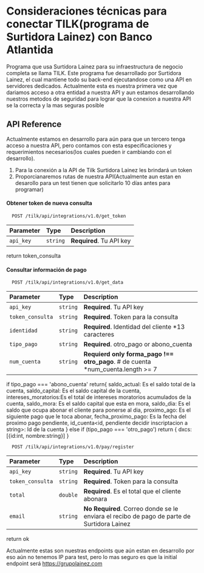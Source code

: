 
# Consideraciones técnicas para conectar TILK(programa de Surtidora Lainez) con Banco Atlantida

Programa que usa Surtidora Lainez para su infraestructura de negocio completa se llama TILK. Este programa fue desarrollado por Surtidora Lainez, el cual mantiene todo su back-end ejecutandose como una API en servidores dedicados. 
Actualmente esta es nuestra primera vez que dariamos acceso a otra entidad  a nuestra API y aun estamos desarrollando nuestros metodos de seguridad para lograr que la conexion a nuestra API se la correcta y la mas seguras posible



## API Reference

Actualmente estamos en desarrollo para aún para que un tercero tenga acceso a nuestra API, pero contamos con esta especificaciones y requerimientos necesarios(los cuales pueden ir cambiando con el desarrollo).

1. Para la conexión a la API de Tilk Surtidora Lainez les brindará un token
2. Proporcianaremos rutas de nuestra API(Actualmente aun estan en desarollo para un test tienen que solicitarlo 10 días antes para programar)
#### Obtener token de nueva consulta

```http
  POST /tilk/api/integrations/v1.0/get_token
```

| Parameter | Type     | Description                |
| :-------- | :------- | :------------------------- |
| `api_key` | `string` | **Required**. Tu API key |

return token_consulta

#### Consultar información de pago

```http
  POST /tilk/api/integrations/v1.0/get_data
```

| Parameter | Type     | Description                       |
| :-------- | :------- | :-------------------------------- |
| `api_key`      | `string` | **Required**. Tu API key |
| `token_consulta`      | `string` | **Required**. Token para la consulta |
| `identidad`      | `string` | **Required**. Identidad del cliente *13 caracteres |
| `tipo_pago`      | `string` | **Required**. otro_pago  or abono_cuenta |
| `num_cuenta`      | `string` | **Requierd only forma_pago !== otro_pago**. # de cuenta *num_cuenta.length >= 7 || num_cuenta.length <= 16 |

if tipo_pago === 'abono_cuenta'
return{
    saldo_actual<double>: Es el saldo total de la cuenta,
    saldo_capital<double>: Es el saldo capital de la cuenta,
    intereses_moratorios<double>:Es el total de intereses moratorios acumulados de la cuenta,
    saldo_mora<double>: Es el saldo capital que esta en mora,
    saldo_dia<double>: Es el saldo que ocupa abonar el cliente para ponerse al dia,
    proximo_ago<string>: Es el siguiente pago que le toca abonar,
    fecha_proximo_pago<date>: Es la fecha del proximo pago pendiente,
    id_cuenta<id, pendiente decidir inscriptacion a string>: Id de la cuenta
}
else if (tipo_pago === 'otro_pago')
return {
    dxcs<Array>:[{id:int, nombre:string}]
}


```http
  POST /tilk/api/integrations/v1.0/pay/register
```

| Parameter | Type     | Description                |
| :-------- | :------- | :------------------------- |
| `api_key` | `string` | **Required**. Tu API key |
| `token_consulta`      | `string` | **Required**. Token para la consulta |
| `total`      | `double` | **Required**. Es el total que el cliente abonara |
| `email`      | `string` | **No Required**. Correo donde se le enviara el recibo de pago de parte de Surtidora Lainez |

return ok


Actualmente estas son nuestras endpoints que aún estan en desarrollo por eso aún no tenemos IP para test, pero lo mas seguro es que la initial endpoint será  https://grupolainez.com 
